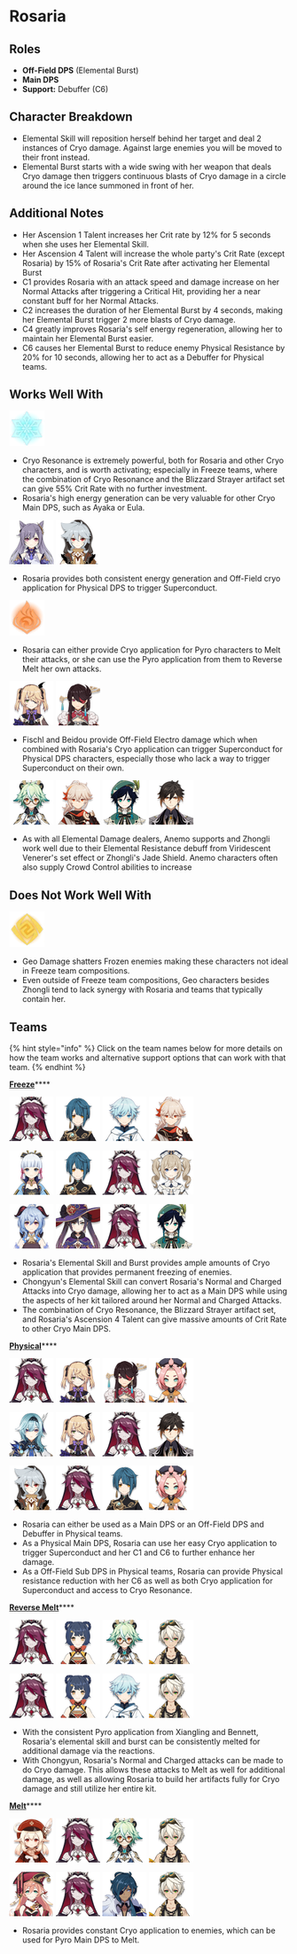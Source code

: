 # Rosaria

## Roles

* **Off-Field DPS** \(Elemental Burst\)
* **Main DPS**
* **Support:** Debuffer \(C6\)

## Character Breakdown

* Elemental Skill will reposition herself behind her target and deal 2 instances of Cryo damage. Against large enemies you will be moved to their front instead.
* Elemental Burst starts with a wide swing with her weapon that deals Cryo damage then triggers continuous blasts of Cryo damage in a circle around the ice lance summoned in front of her.

## Additional Notes

* Her Ascension 1 Talent increases her Crit rate by 12% for 5 seconds when she uses her Elemental Skill.
* Her Ascension 4 Talent will increase the whole party's Crit Rate \(except Rosaria\) by 15% of Rosaria's Crit Rate after activating her Elemental Burst
* C1 provides Rosaria with an attack speed and damage increase on her Normal Attacks after triggering a Critical Hit, providing her a near constant buff for her Normal Attacks.
* C2 increases the duration of her Elemental Burst by 4 seconds, making her Elemental Burst trigger 2 more blasts of Cryo damage. 
* C4 greatly improves Rosaria's self energy regeneration, allowing her to maintain her Elemental Burst easier.
* C6 causes her Elemental Burst to reduce enemy Physical Resistance by 20% for 10 seconds, allowing her to act as a Debuffer for Physical teams. 

##   Works Well With

![](../../.gitbook/assets/element_cryo.webp) 

* Cryo Resonance is extremely powerful, both for Rosaria and other Cryo characters, and is worth activating; especially in Freeze teams, where the combination of Cryo Resonance and the Blizzard Strayer artifact set can give 55% Crit Rate with no further investment.
* Rosaria's high energy generation can be very valuable for other Cryo Main DPS, such as Ayaka or Eula.

![](../../.gitbook/assets/ui_avataricon_keqing.png) ![](../../.gitbook/assets/ui_avataricon_razor.png) 

* Rosaria provides both consistent energy generation and Off-Field cryo application for Physical DPS to trigger Superconduct.

![](../../.gitbook/assets/element_pyro.webp)

* Rosaria can either provide Cryo application for Pyro characters to Melt their attacks, or she can use the Pyro application from them to Reverse Melt her own attacks.

![](../../.gitbook/assets/ui_avataricon_fischl.png) ![](../../.gitbook/assets/ui_avataricon_beidou.png) 

* Fischl and Beidou provide Off-Field Electro damage which when combined with Rosaria's Cryo application can trigger Superconduct for Physical DPS characters, especially those who lack a way to trigger Superconduct on their own.

 ![](../../.gitbook/assets/ui_avataricon_sucrose.png) ![](../../.gitbook/assets/ui_avataricon_kazuha.png) ![](../../.gitbook/assets/ui_avataricon_venti.png) ![](../../.gitbook/assets/ui_avataricon_zhongli.png) 

* As with all Elemental Damage dealers, Anemo supports and Zhongli work well due to their Elemental Resistance debuff from Viridescent Venerer's set effect or Zhongli's Jade Shield. Anemo characters often also supply Crowd Control abilities to increase 

## Does Not Work Well With

![](../../.gitbook/assets/element_geo.webp) 

* Geo Damage shatters Frozen enemies making these characters not ideal in Freeze team compositions.
* Even outside of Freeze team compositions, Geo characters besides Zhongli tend to lack synergy with Rosaria and teams that typically contain her.

## Teams

{% hint style="info" %}
Click on the team names below for more details on how the team works and alternative support options that can work with that team.
{% endhint %}

[**Freeze**](../../teams/freeze.md)\*\*\*\*

![](../../.gitbook/assets/ui_avataricon_rosaria.png)  ![](../../.gitbook/assets/ui_avataricon_xingqiu.png) ![](../../.gitbook/assets/ui_avataricon_chongyun.png) ![](../../.gitbook/assets/ui_avataricon_kazuha.png) 

![](../../.gitbook/assets/ui_avataricon_ayaka.png) ![](../../.gitbook/assets/ui_avataricon_xingqiu.png) ![](../../.gitbook/assets/ui_avataricon_rosaria.png) ![](../../.gitbook/assets/ui_avataricon_barbara.png) 

![](../../.gitbook/assets/ui_avataricon_ganyu.png) ![](../../.gitbook/assets/ui_avataricon_mona.png) ![](../../.gitbook/assets/ui_avataricon_rosaria.png) ![](../../.gitbook/assets/ui_avataricon_venti.png) 

* Rosaria's Elemental Skill and Burst provides ample amounts of Cryo application that provides permanent freezing of enemies. 
* Chongyun's Elemental Skill can convert Rosaria's Normal and Charged Attacks into Cryo damage, allowing her to act as a Main DPS while using the aspects of her kit tailored around her Normal and Charged Attacks.
* The combination of Cryo Resonance, the Blizzard Strayer artifact set, and Rosaria's Ascension 4 Talent can give massive amounts of Crit Rate to other Cryo Main DPS. 

[**Physical**](../../teams/physical.md)\*\*\*\*

![](../../.gitbook/assets/ui_avataricon_rosaria.png) ![](../../.gitbook/assets/ui_avataricon_fischl.png) ![](../../.gitbook/assets/ui_avataricon_beidou.png) ![](../../.gitbook/assets/ui_avataricon_diona.png) 

![](../../.gitbook/assets/ui_avataricon_eula.png) ![](../../.gitbook/assets/ui_avataricon_fischl.png) ![](../../.gitbook/assets/ui_avataricon_rosaria.png) ![](../../.gitbook/assets/ui_avataricon_zhongli.png)  

![](../../.gitbook/assets/ui_avataricon_razor.png) ![](../../.gitbook/assets/ui_avataricon_rosaria.png) ![](../../.gitbook/assets/ui_avataricon_xingqiu.png) ![](../../.gitbook/assets/ui_avataricon_diona.png) 

* Rosaria can either be used as a Main DPS or an Off-Field DPS and Debuffer in Physical teams.
* As a Physical Main DPS, Rosaria can use her easy Cryo application to trigger Superconduct and her C1 and C6 to further enhance her damage.
* As a Off-Field Sub DPS in Physical teams, Rosaria can provide Physical resistance reduction with her C6 as well as both Cryo application for Superconduct and access to Cryo Resonance.

[**Reverse Melt**](../../teams/reverse-melt.md)\*\*\*\*

![](../../.gitbook/assets/ui_avataricon_rosaria.png) ![](../../.gitbook/assets/ui_avataricon_xiangling.png) ![](../../.gitbook/assets/ui_avataricon_sucrose.png) ![](../../.gitbook/assets/ui_avataricon_bennett.png) 

![](../../.gitbook/assets/ui_avataricon_rosaria.png) ![](../../.gitbook/assets/ui_avataricon_xiangling.png) ![](../../.gitbook/assets/ui_avataricon_chongyun.png) ![](../../.gitbook/assets/ui_avataricon_bennett.png) 

* With the consistent Pyro application from Xiangling and Bennett, Rosaria's elemental skill and burst can be consistently melted for additional damage via the reactions.
* With Chongyun, Rosaria's Normal and Charged attacks can be made to do Cryo damage. This allows these attacks to Melt as well for additional damage, as well as allowing Rosaria to build her artifacts fully for Cryo damage and still utilize her entire kit. 

[**Melt**](../../teams/melt.md)\*\*\*\*

![](../../.gitbook/assets/ui_avataricon_klee.png) ![](../../.gitbook/assets/ui_avataricon_rosaria.png) ![](../../.gitbook/assets/ui_avataricon_sucrose.png) ![](../../.gitbook/assets/ui_avataricon_bennett.png) 

![](../../.gitbook/assets/ui_avataricon_yanfei.png) ![](../../.gitbook/assets/ui_avataricon_rosaria.png) ![](../../.gitbook/assets/ui_avataricon_kaeya.png) ![](../../.gitbook/assets/ui_avataricon_bennett.png) 

* Rosaria provides constant Cryo application to enemies, which can be used for Pyro Main DPS to Melt.

